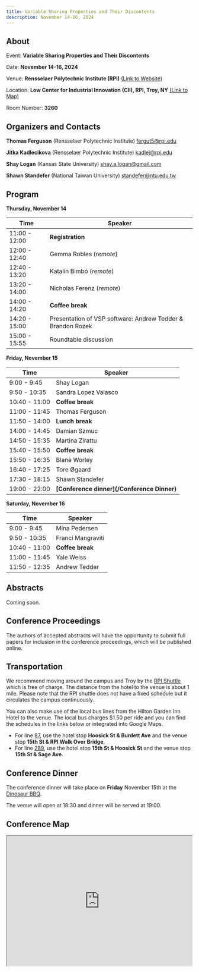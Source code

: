 ```yaml
---
title: Variable Sharing Properties and Their Discontents
description: November 14-16, 2024
---
```

## About
Event: **Variable Sharing Properties and Their Discontents**

Date: **November 14-16, 2024**

Venue: **Rensselaer Polytechnic Institute (RPI)** [(Link to Website)](https://www.rpi.edu/)

Location: **Low Center for Industrial Innovation (CII), RPI, Troy, NY** [(Link to Map)](https://www.google.com/maps/place/Low+Center+for+Industrial+Innovation/@42.7291622,-73.6786731,17z/data=!3m1!4b1!4m6!3m5!1s0x89de0fa0754f2517:0xc812ad6a8b0415a0!8m2!3d42.7291622!4d-73.6786731!16s%2Fm%2F027sqdl?entry=ttu&g_ep=EgoyMDI0MTAyMC4xIKXMDSoASAFQAw%3D%3D)

Room Number: **3260**

            
## Organizers and Contacts

**Thomas Ferguson** (Rensselaer Polytechnic Institute) fergut5@rpi.edu

**Jitka Kadlecikova** (Rensselaer Polytechnic Institute) kadlej@rpi.edu

**Shay Logan** (Kansas State University) shay.a.logan@gmail.com

**Shawn Standefer** (National Taiwan University) standefer@ntu.edu.tw


## Program

**Thursday, November 14**

| Time | Speaker |
| - | - |
| 11:00 - 12:00 | **Registration** |
| 12:00 - 12:40 | Gemma Robles (*remote*) |
| 12:40 - 13:20 | Katalin Bimbó (*remote*) |
| 13:20 - 14:00 | Nicholas Ferenz (*remote*) |
| 14:00 - 14:20 | **Coffee break** |
| 14:20 - 15:00 | Presentation of VSP software: Andrew Tedder & Brandon Rozek |
| 15:00 - 15:55 | Roundtable discussion |


**Friday, November 15**

| Time | Speaker |
| - | - |
| 9:00 - 9:45 | Shay Logan |
| 9:50 - 10:35 | Sandra Lopez Valasco |
| 10:40 - 11:00 | **Coffee break** |
| 11:00 - 11:45 | Thomas Ferguson |
| 11:50 - 14:00 | **Lunch break**|
| 14:00 - 14:45 | Damian Szmuc |
| 14:50 - 15:35 | Martina Zirattu | 
| 15:40 - 15:50 | **Coffee break** |
| 15:50 - 16:35 | Blane Worley |
| 16:40 - 17:25 | Tore Øgaard | 
| 17:30 - 18:15 | Shawn Standefer|  
| 19:00 - 22:00 | **[Conference dinner](/Conference Dinner)** |


**Saturday, November 16**

| Time | Speaker |
| - | - |
| 9:00 - 9:45 | Mina Pedersen |
| 9:50 - 10:35 | Franci Mangraviti |
| 10:40 - 11:00 | **Coffee break** |
| 11:00 - 11:45 | Yale Weiss |
| 11:50 - 12:35 | Andrew Tedder |


## Abstracts

Coming soon.

## Conference Proceedings

The authors of accepted abstracts will have the opportunity to submit full papers for inclusion in the conference proceedings, which will be published online.

## Transportation

We recommend moving around the campus and Troy by the [RPI Shuttle](https://info.rpi.edu/rpi-parking-and-transportation/08/27/2024/campus-shuttle-service-hours-operation) which is free of charge. The distance from the hotel to the venue is about 1 mile. Please note that the RPI shuttle does not have a fixed schedule but it circulates the campus continuously.

You can also make use of the local bus lines from the Hilton Garden Inn Hotel to the venue. The local bus charges $1.50 per ride and you can find the schedules in the links below or integrated into Google Maps.
- For line [87](https://www.cdta.org/schedules-route-detail?route_id=87), use the hotel stop **Hoosick St & Burdett Ave** and the venue stop **15th St & RPI Walk Over Bridge**.
- For line [289](https://www.cdta.org/schedules-route-detail?route_id=87), use the hotel stop **15th St & Hoosick St** and the venue stop **15th St & Sage Ave**.


## Conference Dinner

The conference dinner will take place on **Friday** November 15th at the [Dinosaur BBQ](https://dinosaurbarbque.com/locations/troy). 

The venue will open at 18:30 and dinner will be served at 19:00. 


## Conference Map 

<iframe src="https://www.google.com/maps/d/embed?mid=1ZXIjryVOQ0L2B1aJ1txSgvlS9hb_TlM&ehbc=2E312F" width="500" height="350"></iframe>


<style>

              
header .project-name {
  font-size: 2.5rem;
}

header .project-tagline {
  display: none;
}

header .btn {
  display: none;
}
</style>
